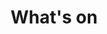 ---
title: "What's on"
starts_at: 2018-05-05T12:00:00
draft: false
description: List of events on at bagnall centre
---